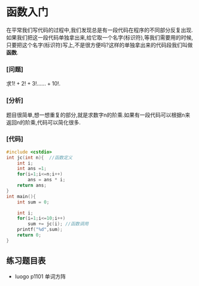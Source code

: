 
# 函数入门

在平常我们写代码的过程中,我们发现总是有一段代码在程序的不同部分反复出现.如果我们把这一段代码单独拿出来,给它取一个名字(标识符),等我们需要用的时候,只要把这个名字(标识符)写上,不是很方便吗?这样的单独拿出来的代码段我们叫做**函数**.


### [问题]

求$1!+2!+3!......+10!$.

### [分析]

题目很简单,想一想重复的部分,就是求数字n的阶乘.如果有一段代码可以根据n来返回n的阶乘,代码可以简化很多.

### [代码]

```c
#include <cstdio>
int jc(int n){  //函数定义
    int i;
    int ans =1;
    for(i=1;i<=n;i++)
        ans = ans * i;
    return ans;
}
int main(){
    int sum = 0;

    int i;
    for(i=1;i<=10;i++)
        sum += jc(i); //函数调用
    printf("%d",sum);
    return 0;
}
```

## 练习题目表

 - luogo p1101 单词方阵
